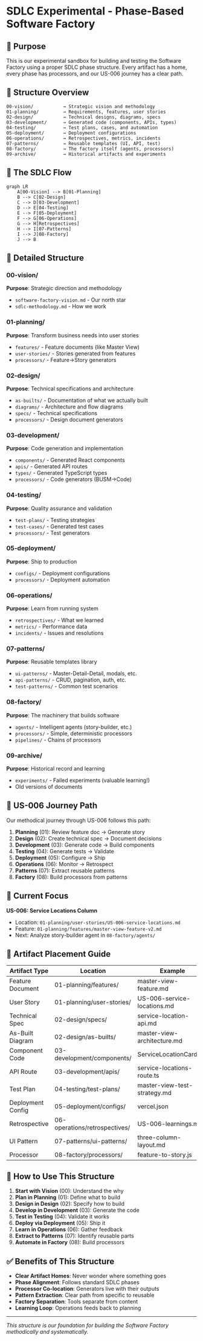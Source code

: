 # SDLC Experimental - Phase-Based Software Factory

## 🎯 Purpose

This is our experimental sandbox for building and testing the Software Factory using a proper SDLC phase structure. Every artifact has a home, every phase has processors, and our US-006 journey has a clear path.

## 📁 Structure Overview

```
00-vision/           → Strategic vision and methodology
01-planning/         → Requirements, features, user stories
02-design/           → Technical designs, diagrams, specs
03-development/      → Generated code (components, APIs, types)
04-testing/          → Test plans, cases, and automation
05-deployment/       → Deployment configurations
06-operations/       → Retrospectives, metrics, incidents
07-patterns/         → Reusable templates (UI, API, test)
08-factory/          → The factory itself (agents, processors)
09-archive/          → Historical artifacts and experiments
```

## 🔄 The SDLC Flow

```mermaid
graph LR
    A[00-Vision] --> B[01-Planning]
    B --> C[02-Design]
    C --> D[03-Development]
    D --> E[04-Testing]
    E --> F[05-Deployment]
    F --> G[06-Operations]
    G --> H[Retrospectives]
    H --> I[07-Patterns]
    I --> J[08-Factory]
    J --> B
```

## 📂 Detailed Structure

### 00-vision/

**Purpose**: Strategic direction and methodology

- `software-factory-vision.md` - Our north star
- `sdlc-methodology.md` - How we work

### 01-planning/

**Purpose**: Transform business needs into user stories

- `features/` - Feature documents (like Master View)
- `user-stories/` - Stories generated from features
- `processors/` - Feature→Story generators

### 02-design/

**Purpose**: Technical specifications and architecture

- `as-builts/` - Documentation of what we actually built
- `diagrams/` - Architecture and flow diagrams
- `specs/` - Technical specifications
- `processors/` - Design document generators

### 03-development/

**Purpose**: Code generation and implementation

- `components/` - Generated React components
- `apis/` - Generated API routes
- `types/` - Generated TypeScript types
- `processors/` - Code generators (BUSM→Code)

### 04-testing/

**Purpose**: Quality assurance and validation

- `test-plans/` - Testing strategies
- `test-cases/` - Generated test cases
- `processors/` - Test generators

### 05-deployment/

**Purpose**: Ship to production

- `configs/` - Deployment configurations
- `processors/` - Deployment automation

### 06-operations/

**Purpose**: Learn from running system

- `retrospectives/` - What we learned
- `metrics/` - Performance data
- `incidents/` - Issues and resolutions

### 07-patterns/

**Purpose**: Reusable templates library

- `ui-patterns/` - Master-Detail-Detail, modals, etc.
- `api-patterns/` - CRUD, pagination, auth, etc.
- `test-patterns/` - Common test scenarios

### 08-factory/

**Purpose**: The machinery that builds software

- `agents/` - Intelligent agents (story-builder, etc.)
- `processors/` - Simple, deterministic processors
- `pipelines/` - Chains of processors

### 09-archive/

**Purpose**: Historical record and learning

- `experiments/` - Failed experiments (valuable learning!)
- Old versions of documents

## 🚀 US-006 Journey Path

Our methodical journey through US-006 follows this path:

1. **Planning** (01): Review feature doc → Generate story
2. **Design** (02): Create technical spec → Document decisions
3. **Development** (03): Generate code → Build components
4. **Testing** (04): Generate tests → Validate
5. **Deployment** (05): Configure → Ship
6. **Operations** (06): Monitor → Retrospect
7. **Patterns** (07): Extract reusable patterns
8. **Factory** (08): Build processors from patterns

## 🎯 Current Focus

**US-006: Service Locations Column**

- Location: `01-planning/user-stories/US-006-service-locations.md`
- Feature: `01-planning/features/master-view-feature-v2.md`
- Next: Analyze story-builder agent in `08-factory/agents/`

## 📝 Artifact Placement Guide

| Artifact Type     | Location                      | Example                      |
| ----------------- | ----------------------------- | ---------------------------- |
| Feature Document  | 01-planning/features/         | master-view-feature.md       |
| User Story        | 01-planning/user-stories/     | US-006-service-locations.md  |
| Technical Spec    | 02-design/specs/              | service-location-api.md      |
| As-Built Diagram  | 02-design/as-builts/          | master-view-architecture.md  |
| Component Code    | 03-development/components/    | ServiceLocationCard.tsx      |
| API Route         | 03-development/apis/          | service-locations-route.ts   |
| Test Plan         | 04-testing/test-plans/        | master-view-test-strategy.md |
| Deployment Config | 05-deployment/configs/        | vercel.json                  |
| Retrospective     | 06-operations/retrospectives/ | US-006-learnings.md          |
| UI Pattern        | 07-patterns/ui-patterns/      | three-column-layout.md       |
| Processor         | 08-factory/processors/        | feature-to-story.js          |

## 🔧 How to Use This Structure

1. **Start with Vision** (00): Understand the why
2. **Plan in Planning** (01): Define what to build
3. **Design in Design** (02): Specify how to build
4. **Develop in Development** (03): Generate the code
5. **Test in Testing** (04): Validate it works
6. **Deploy via Deployment** (05): Ship it
7. **Learn in Operations** (06): Gather feedback
8. **Extract to Patterns** (07): Identify reusable parts
9. **Automate in Factory** (08): Build processors

## ✅ Benefits of This Structure

- **Clear Artifact Homes**: Never wonder where something goes
- **Phase Alignment**: Follows standard SDLC phases
- **Processor Co-location**: Generators live with their outputs
- **Pattern Extraction**: Clear path from specific to reusable
- **Factory Separation**: Tools separate from content
- **Learning Loop**: Operations feeds back to planning

---

_This structure is our foundation for building the Software Factory methodically and systematically._
